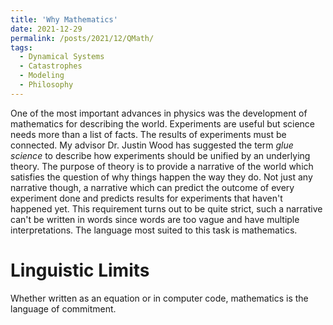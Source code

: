 ```yaml
---
title: 'Why Mathematics'
date: 2021-12-29
permalink: /posts/2021/12/QMath/
tags:
  - Dynamical Systems
  - Catastrophes
  - Modeling
  - Philosophy
---
```


One of the most important advances in physics was the development of mathematics for 
describing the world. Experiments are useful but science needs more than a list of
facts. The results of experiments must be connected. My advisor Dr. Justin Wood has suggested
the term *glue science* to describe how experiments should be unified by an underlying theory.
The purpose of theory is to provide a narrative of the world which satisfies the question of 
why things happen the way they do. Not just any narrative though, a narrative which can predict
the outcome of every experiment done and predicts results for experiments that haven't happened 
yet. This requirement turns out to be quite strict, such a narrative can't be written in words 
since words are too vague and have multiple interpretations. The language most suited to this
task is mathematics.

Linguistic Limits
====================
Whether written as an equation or in computer code, mathematics is the language of commitment.

